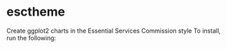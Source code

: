 # esctheme
Create ggplot2 charts in the Essential Services Commission style
To install, run the following:
